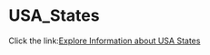 # USA_States
Click the link:[Explore Information about USA States](http://ec2-18-188-126-127.us-east-2.compute.amazonaws.com/~yz/US_info/US_States_Info.html)
